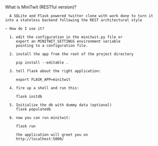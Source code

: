What is MiniTwit (RESTful version)?

      A SQLite and Flask powered twitter clone with work done to turn it into a stateless backend following the REST architectural style

    ~ How do I use it?

      1. edit the configuration in the minitwit.py file or
         export an MINITWIT_SETTINGS environment variable
         pointing to a configuration file.

      2. install the app from the root of the project directory

         pip install --editable .

      3. tell flask about the right application:

         export FLASK_APP=minitwit

      4. fire up a shell and run this:

         flask initdb

	  5. Initialize the db with dummy data (optional)
		 flask populatedb

      6. now you can run minitwit:

         flask run

         the application will greet you on
         http://localhost:5000/
